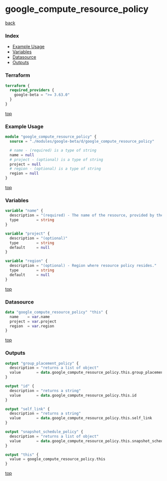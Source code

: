 # google_compute_resource_policy

[back](../google-beta.md)

### Index

- [Example Usage](#example-usage)
- [Variables](#variables)
- [Datasource](#datasource)
- [Outputs](#outputs)

### Terraform

```terraform
terraform {
  required_providers {
    google-beta = ">= 3.63.0"
  }
}
```

[top](#index)

### Example Usage

```terraform
module "google_compute_resource_policy" {
  source = "./modules/google-beta/d/google_compute_resource_policy"

  # name - (required) is a type of string
  name = null
  # project - (optional) is a type of string
  project = null
  # region - (optional) is a type of string
  region = null
}
```

[top](#index)

### Variables

```terraform
variable "name" {
  description = "(required) - The name of the resource, provided by the client when initially creating\nthe resource. The resource name must be 1-63 characters long, and comply\nwith RFC1035. Specifically, the name must be 1-63 characters long and\nmatch the regular expression '[a-z]([-a-z0-9]*[a-z0-9])'? which means the\nfirst character must be a lowercase letter, and all following characters\nmust be a dash, lowercase letter, or digit, except the last character,\nwhich cannot be a dash."
  type        = string
}

variable "project" {
  description = "(optional)"
  type        = string
  default     = null
}

variable "region" {
  description = "(optional) - Region where resource policy resides."
  type        = string
  default     = null
}
```

[top](#index)

### Datasource

```terraform
data "google_compute_resource_policy" "this" {
  name    = var.name
  project = var.project
  region  = var.region
}
```

[top](#index)

### Outputs

```terraform
output "group_placement_policy" {
  description = "returns a list of object"
  value       = data.google_compute_resource_policy.this.group_placement_policy
}

output "id" {
  description = "returns a string"
  value       = data.google_compute_resource_policy.this.id
}

output "self_link" {
  description = "returns a string"
  value       = data.google_compute_resource_policy.this.self_link
}

output "snapshot_schedule_policy" {
  description = "returns a list of object"
  value       = data.google_compute_resource_policy.this.snapshot_schedule_policy
}

output "this" {
  value = google_compute_resource_policy.this
}
```

[top](#index)